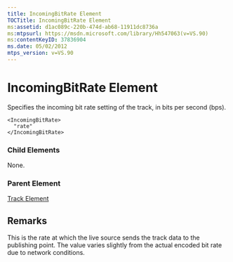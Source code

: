 ```yaml
---
title: IncomingBitRate Element
TOCTitle: IncomingBitRate Element
ms:assetid: d1ac089c-220b-474d-ab68-11911dc8736a
ms:mtpsurl: https://msdn.microsoft.com/library/Hh547063(v=VS.90)
ms:contentKeyID: 37836904
ms.date: 05/02/2012
mtps_version: v=VS.90
---
```


# IncomingBitRate Element

Specifies the incoming bit rate setting of the track, in bits per second (bps).

    <IncomingBitRate>
      "rate"
    </IncomingBitRate>

### Child Elements

None.

### Parent Element

[Track Element](track-element.md)


## Remarks

This is the rate at which the live source sends the track data to the publishing point. The value varies slightly from the actual encoded bit rate due to network conditions.

